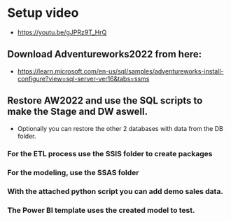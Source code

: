 # Setup video

- https://youtu.be/gJPRz9T_HrQ



## Download Adventureworks2022 from here: 

- https://learn.microsoft.com/en-us/sql/samples/adventureworks-install-configure?view=sql-server-ver16&tabs=ssms



## Restore AW2022 and use the SQL scripts to make the Stage and DW aswell.

- Optionally you can restore the other 2 databases with data from the DB folder.



### For the ETL process use the SSIS folder to create packages
### For the modeling, use the SSAS folder
### With the attached python script you can add demo sales data.
### The Power BI template uses the created model to test.



